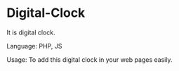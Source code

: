 # Digital-Clock
It is digital clock.

Language: PHP, JS

Usage: To add this digital clock in your web pages easily.

